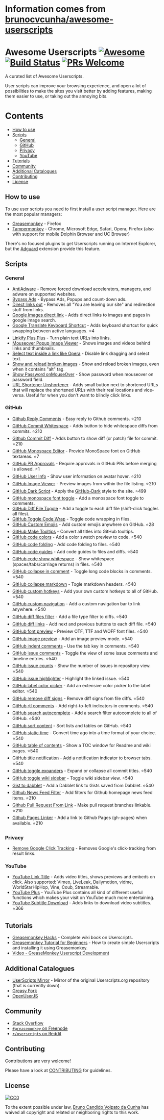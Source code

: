 # Information comes from [brunocvcunha/awesome-userscripts](https://github.com/brunocvcunha/awesome-userscripts)
# Awesome Userscripts [![Awesome](https://cdn.rawgit.com/sindresorhus/awesome/d7305f38d29fed78fa85652e3a63e154dd8e8829/media/badge.svg)](https://github.com/sindresorhus/awesome) [![Build Status](https://travis-ci.org/brunocvcunha/awesome-userscripts.svg?branch=master)](https://travis-ci.org/brunocvcunha/awesome-userscripts) [![PRs Welcome](https://img.shields.io/badge/PRs-welcome-brightgreen.svg)](http://makeapullrequest.com)

A curated list of Awesome Userscripts.

User scripts can improve your browsing experience, and open a lot of possibilities to make the sites you visit better by adding features, making them easier to use, or taking out the annoying bits.


# Contents

- [How to use](#How_to_use)
- [Scripts](#scripts)
  - [General](#general)
  - [GitHub](#github)
  - [Privacy](#privacy)
  - [YouTube](#youtube)
- [Tutorials](#tutorials)
- [Community](#community)
- [Additional Catalogues](#additional-catalogues)
- [Contributing](#contributing)
- [License](#license)



## How to use

To use user scripts you need to first install a user script manager. Here are the most popular managers:
- [Greasemonkey](http://www.greasespot.net/) - Firefox
- [Tampermonkey](https://tampermonkey.net/) - Chrome, Microsoft Edge, Safari, Opera, Firefox (also with support for mobile Dolphin Browser and UC Browser)

There's no focused plugins to get Userscripts running on Internet Explorer, but the [Adguard](https://adguard.com/) extension provide this feature.


## Scripts

### General

* [AntiAdware](https://greasyfork.org/en/scripts/4294-antiadware) - Remove forced download accelerators, managers, and adware on supported websites.
* [Bypass Ads](https://greasyfork.org/en/scripts/4881-adsbypasser) - Bypass Ads, Popups and count-down ads.
* [Direct links out](https://openuserjs.org/scripts/nokeya/Direct_links_out) - Removes all "You are leaving our site" and redirection stuff from links.
* [Google Images direct link](https://greasyfork.org/en/scripts/3187-google-images-direct-link) - Adds direct links to images and pages in google image search.
* [Google Translate Keyboard Shortcut](https://github.com/Greenek/google-translate-keyboard-shortcut-userscript) - Adds keyboard shortcut for quick swapping between active languages. :star:4
* [Linkify Plus Plus](https://greasyfork.org/en/scripts/4255-linkify-plus-plus) - Turn plain text URLs into links.
* [Mouseover Popup Image Viewer](https://greasyfork.org/en/scripts/404-mouseover-popup-image-viewer) - Shows images and videos behind links and thumbnails.
* [Select text inside a link like Opera](https://greasyfork.org/en/scripts/789-select-text-inside-a-link-like-opera) - Disable link dragging and select text.
* [Show and reload broken images](https://greasyfork.org/en/scripts/790-show-and-reload-broken-images) - Show and reload broken images, even when it contains "alt" tag.
* [Show Password onMouseOver](https://greasyfork.org/en/scripts/32-show-password-onmouseover) - Show password when mouseover on password field.
* [URL Shortener Unshortener](https://greasyfork.org/en/scripts/5359-url-shortener-unshortener) - Adds small button next to shortened URLs that will replace the shortened URLs with their real locations and vice-versa. Useful for when you don't want to blindly click links.


### GitHub

* [Github Reply Comments](https://github.com/jerone/UserScripts/tree/master/Github_Reply_Comments#readme) - Easy reply to Github comments. :star:210
* [GitHub Commit Whitespace](https://github.com/jerone/UserScripts/tree/master/Github_Commit_Whitespace#readme) - Adds button to hide whitespace diffs from commits. :star:210
* [Github Commit Diff](https://github.com/jerone/UserScripts/tree/master/Github_Commit_Diff#readme) - Adds button to show diff (or patch) file for commit. :star:210
* [GitHub Monospace Editor](https://github.com/devxoul/github-monospace-editor) - Provide MonoSpace font on GitHub textareas. :star:7
* [GitHub PR Approvals](https://github.com/stowball/github-pr-approvals) - Require approvals in GitHub PRs before merging is allowed. :star:1
* [GitHub User Info](https://github.com/jerone/UserScripts/tree/master/Github_User_Info#readme) - Show user information on avatar hover. :star:210
* [GitHub Image Viewer](https://github.com/jerone/UserScripts/tree/master/Github_Image_Viewer#readme) - Preview images from within the file listing. :star:210
* [GitHub Dark Script](https://github.com/StylishThemes/GitHub-Dark-Script) - Apply the [GitHub-Dark](https://github.com/StylishThemes/GitHub-Dark) style to the site. :star:499
* [GitHub monospace font toggle](https://greasyfork.org/en/scripts/18787-github-monospace-font-toggle) - Add a monospace font toggle to comments.
* [GitHub Diff File Toggle](https://greasyfork.org/en/scripts/18788-github-diff-file-toggle) - Add a toggle to each diff file (shift-click toggles all files).
* [GitHub Toggle Code Wrap](https://greasyfork.org/en/scripts/18789-github-toggle-code-wrap) - Toggle code wrapping in files.
* [GitHub Custom Emojis](https://github.com/StylishThemes/GitHub-Custom-Emojis) - Add custom emojis anywhere on GitHub. :star:28
* [GitHub Make Tooltips](https://greasyfork.org/en/scripts/22194) - Convert all titles into GitHub tooltips.
* [GitHub code colors](https://github.com/Mottie/GitHub-userscripts/wiki/GitHub-code-colors) - Add a color swatch preview to code. :star:540
* [GitHub code folding](https://github.com/Mottie/GitHub-userscripts/wiki/GitHub-code-folding) - Add code folding to files. :star:540
* [GitHub code guides](https://github.com/Mottie/GitHub-userscripts/wiki/GitHub-code-guides) - Add code guides to files and diffs. :star:540
* [GitHub code show whitespace](https://github.com/Mottie/GitHub-userscripts/wiki/GitHub-code-show-whitespace) - Show whitespace (spaces/tabs/carriage returns) in files. :star:540
* [GitHub collapse in comment](https://github.com/Mottie/GitHub-userscripts/wiki/GitHub-collapse-in-comment) - Toggle long code blocks in comments. :star:540
* [GitHub collapse markdown](https://github.com/Mottie/GitHub-userscripts/wiki/GitHub-collapse-markdown) - Togle markdown headers. :star:540
* [GitHub custom hotkeys](https://github.com/Mottie/GitHub-userscripts/wiki/GitHub-custom-hotkeys) - Add your own custom hotkeys to all of GitHub. :star:540
* [GitHub custom navigation](https://github.com/Mottie/GitHub-userscripts/wiki/GitHub-custom-navigation) - Add a custom navigation bar to link anywhere. :star:540
* [GitHub diff files filter](https://github.com/Mottie/GitHub-userscripts/wiki/GitHub-diff-files-filter) - Add a file type filter to diffs. :star:540
* [GitHub diff links](https://github.com/Mottie/GitHub-userscripts/wiki/GitHub-diff-links) - Add next and previous buttons to each diff file. :star:540
* [GitHub font preview](https://github.com/Mottie/GitHub-userscripts/wiki/GitHub-font-preview) - Preview OTF, TTF and WOFF font files. :star:540
* [GitHub image preview](https://github.com/Mottie/GitHub-userscripts/wiki/GitHub-image-preview) - Add an image preview mode. :star:540
* [GitHub indent comments](https://github.com/Mottie/GitHub-userscripts/wiki/GitHub-indent-comments) - Use the tab key in comments. :star:540
* [GitHub issue comments](https://github.com/Mottie/GitHub-userscripts/wiki/GitHub-issue-comments) - Toggle the view of some issue comments and timeline entries. :star:540
* [GitHub issue counts](https://github.com/Mottie/GitHub-userscripts/wiki/GitHub-issue-counts) - Show the number of issues in repository view. :star:540
* [GitHub issue highlighter](https://github.com/Mottie/GitHub-userscripts/wiki/GitHub-issue-highlighter) - Highlight the linked issue. :star:540
* [GitHub label color picker](https://github.com/Mottie/GitHub-userscripts/wiki/GitHub-label-color-picker) - Add an extensive color picker to the label editor. :star:540
* [GitHub remove diff signs](https://github.com/Mottie/GitHub-userscripts/wiki/GitHub-remove-diff-signs) - Remove diff signs from file diffs. :star:540
* [GitHub rtl comments](https://github.com/Mottie/GitHub-userscripts/wiki/GitHub-rtl-comments) - Add right-to-left indicators in comments. :star:540
* [GitHub search autocomplete](https://github.com/Mottie/GitHub-userscripts/wiki/GitHub-search-autocomplete) - Add a search filter autocomplete to all of GitHub. :star:540
* [GitHub sort content](https://github.com/Mottie/GitHub-userscripts/wiki/GitHub-sort-content) - Sort lists and tables on GitHub. :star:540
* [GitHub static time](https://github.com/Mottie/GitHub-userscripts/wiki/GitHub-static-time) - Convert time ago into a time format of your choice. :star:540
* [GitHub table of contents](https://github.com/Mottie/GitHub-userscripts/wiki/GitHub-table-of-contents) - Show a TOC window for Readme and wiki pages. :star:540
* [GitHub title notification](https://github.com/Mottie/GitHub-userscripts/wiki/GitHub-title-notification) - Add a notification indicator to browser tabs. :star:540
* [GitHub toggle expanders](https://github.com/Mottie/GitHub-userscripts/wiki/GitHub-toggle-expanders) - Expand or collapse all commit titles. :star:540
* [GitHub toggle wiki sidebar](https://github.com/Mottie/GitHub-userscripts/wiki/GitHub-toggle-wiki-sidebar) - Toggle wiki sidebar view. :star:540
* [Gist to dabblet](https://github.com/Mottie/GitHub-userscripts/wiki/Gist-to-dabblet) - Add a Dabblet link to Gists saved from Dabblet. :star:540
* [Github News Feed Filter](https://github.com/jerone/UserScripts/tree/master/Github_News_Feed_Filter#readme) - Add filters for Github homepage news feed items. :star:210
* [Github Pull Request From Link](https://github.com/jerone/UserScripts/tree/master/Github_Pull_Request_From#readme) - Make pull request branches linkable. :star:210
* [Github Pages Linker](https://github.com/jerone/UserScripts/tree/master/Github_Pages_Linker#readme) - Add a link to Github Pages (gh-pages) when available. :star:210



### Privacy

* [Remove Google Click Tracking](https://greasyfork.org/en/scripts/1523-remove-google-click-tracking) - Removes Google's click-tracking from result links.


### YouTube

* [YouTube Link Title](https://greasyfork.org/en/scripts/413-youtube-link-title) - Adds video titles, shows previews and embeds on click. Also supported: Vimeo, LiveLeak, Dailymotion, vidme, WorldStarHipHop, Vine, Coub, Streamable.
* [YouTube Plus](https://greasyfork.org/en/scripts/9932-youtube) - YouTube Plus contains all kind of different useful functions which makes your visit on YouTube much more entertaining.
* [YouTube Subtitle Download](https://github.com/1c7/Youtube-Auto-Subtitle-Download) - Adds links to download video subtitles. :star:366



## Tutorials

  - [Greasemonkey Hacks](http://commons.oreilly.com/wiki/index.php/Greasemonkey_Hacks) - Complete wiki book on Userscripts.
  - [Greasemonkey Tutorial for Beginners](http://hayageek.com/greasemonkey-tutorial/) - How to create simple Userscripts and installing it using Greasemonkey.
  - [Video - GreaseMonkey Userscript Development](https://www.youtube.com/watch?v=hAeWOOJPp0o)

## Additional Catalogues

* [UserScripts Mirror](http://userscripts-mirror.org/) - Mirror of the original Userscripts.org repository (that is currently down).
* [Greasy Fork](https://greasyfork.org/)
* [OpenUserJS](https://openuserjs.org/)


## Community

* [Stack Overflow](https://stackoverflow.com/questions/tagged/userscripts)
* [`#greasemonkey` on Freenode](http://webchat.freenode.net/?channels=greasemonkey)
* [`r/userscripts` on Reddit](https://www.reddit.com/r/userscripts/)


## Contributing

Contributions are very welcome!

Please have a look at [CONTRIBUTING](https://github.com/brunocvcunha/awesome-userscripts/blob/master/CONTRIBUTING.md) for guidelines.

## License

[![CC0](http://i.creativecommons.org/p/zero/1.0/88x31.png)](http://creativecommons.org/publicdomain/zero/1.0/)

To the extent possible under law, [Bruno Candido Volpato da Cunha](http://www.brunocandido.com) has waived all copyright and related or neighboring rights to this work.

